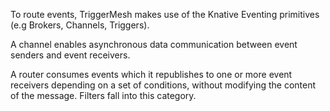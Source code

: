 To route events, TriggerMesh makes use of the Knative Eventing primitives (e.g Brokers, Channels, Triggers).

A channel enables asynchronous data communication between event senders and event receivers.

A router consumes events which it republishes to one or more event receivers depending on a set of conditions, without modifying the content of the message. Filters fall into this category.
